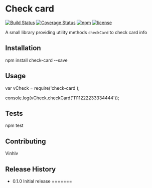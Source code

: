 Check card
=========
[![Build Status](https://travis-ci.org/vinhlv/check-card.svg?branch=master)](https://travis-ci.org/vinhlv/check-card)
[![Coverage Status](https://coveralls.io/repos/github/vinhlv/check-card/badge.svg?branch=master)](https://coveralls.io/github/vinhlv/check-card?branch=master)
[![npm](https://img.shields.io/npm/v/npm.svg?style=plastic)](https://www.npmjs.com/package/check-card)
[![license](https://img.shields.io/github/license/mashape/apistatus.svg?maxAge=2592000)](https://github.com/vinhlv/check-card/blob/master/LICENSE)


A small library providing utility methods `checkCard` to check card info

## Installation

  npm install check-card --save

## Usage

  var vCheck = require('check-card');

  console.log(vCheck.checkCard('1111222233334444'));

## Tests

  npm test

## Contributing

Vinhlv

## Release History

* 0.1.0 Initial release
=======
